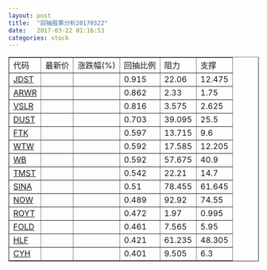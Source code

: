 ```yaml
---
layout: post
title:  "回抽股票分析20170322"
date:   2017-03-22 01:16:53
categories: stock
---
```

<script type="text/javascript">
var stockList = []
stockList.push('gb_jdst');
stockList.push('gb_arwr');
stockList.push('gb_vslr');
stockList.push('gb_dust');
stockList.push('gb_ftk');
stockList.push('gb_wtw');
stockList.push('gb_wb');
stockList.push('gb_tmst');
stockList.push('gb_sina');
stockList.push('gb_now');
stockList.push('gb_royt');
stockList.push('gb_fold');
stockList.push('gb_hlf');
stockList.push('gb_cyh');
</script>
<table border="1">
 <tr>
 <td>代码</td>
 <td>最新价</td>
 <td>涨跌幅(%)</td>
 <td>回抽比例</td>
 <td>阻力</td>
 <td>支撑</td>
</tr>
  <tr id="jdst">
  <td><a href="http://stock.finance.sina.com.cn/usstock/quotes/JDST.html" target="_blank">JDST</a></td><td></td><td></td><td>0.915</td><td>22.06</td><td>12.475</td></tr>
  <tr id="arwr">
  <td><a href="http://stock.finance.sina.com.cn/usstock/quotes/ARWR.html" target="_blank">ARWR</a></td><td></td><td></td><td>0.862</td><td>2.33</td><td>1.75</td></tr>
  <tr id="vslr">
  <td><a href="http://stock.finance.sina.com.cn/usstock/quotes/VSLR.html" target="_blank">VSLR</a></td><td></td><td></td><td>0.816</td><td>3.575</td><td>2.625</td></tr>
  <tr id="dust">
  <td><a href="http://stock.finance.sina.com.cn/usstock/quotes/DUST.html" target="_blank">DUST</a></td><td></td><td></td><td>0.703</td><td>39.095</td><td>25.5</td></tr>
  <tr id="ftk">
  <td><a href="http://stock.finance.sina.com.cn/usstock/quotes/FTK.html" target="_blank">FTK</a></td><td></td><td></td><td>0.597</td><td>13.715</td><td>9.6</td></tr>
  <tr id="wtw">
  <td><a href="http://stock.finance.sina.com.cn/usstock/quotes/WTW.html" target="_blank">WTW</a></td><td></td><td></td><td>0.592</td><td>17.585</td><td>12.205</td></tr>
  <tr id="wb">
  <td><a href="http://stock.finance.sina.com.cn/usstock/quotes/WB.html" target="_blank">WB</a></td><td></td><td></td><td>0.592</td><td>57.675</td><td>40.9</td></tr>
  <tr id="tmst">
  <td><a href="http://stock.finance.sina.com.cn/usstock/quotes/TMST.html" target="_blank">TMST</a></td><td></td><td></td><td>0.542</td><td>22.21</td><td>14.7</td></tr>
  <tr id="sina">
  <td><a href="http://stock.finance.sina.com.cn/usstock/quotes/SINA.html" target="_blank">SINA</a></td><td></td><td></td><td>0.51</td><td>78.455</td><td>61.645</td></tr>
  <tr id="now">
  <td><a href="http://stock.finance.sina.com.cn/usstock/quotes/NOW.html" target="_blank">NOW</a></td><td></td><td></td><td>0.489</td><td>92.92</td><td>74.55</td></tr>
  <tr id="royt">
  <td><a href="http://stock.finance.sina.com.cn/usstock/quotes/ROYT.html" target="_blank">ROYT</a></td><td></td><td></td><td>0.472</td><td>1.97</td><td>0.995</td></tr>
  <tr id="fold">
  <td><a href="http://stock.finance.sina.com.cn/usstock/quotes/FOLD.html" target="_blank">FOLD</a></td><td></td><td></td><td>0.461</td><td>7.565</td><td>5.95</td></tr>
  <tr id="hlf">
  <td><a href="http://stock.finance.sina.com.cn/usstock/quotes/HLF.html" target="_blank">HLF</a></td><td></td><td></td><td>0.421</td><td>61.235</td><td>48.305</td></tr>
  <tr id="cyh">
  <td><a href="http://stock.finance.sina.com.cn/usstock/quotes/CYH.html" target="_blank">CYH</a></td><td></td><td></td><td>0.401</td><td>9.505</td><td>6.3</td></tr>
</table>
